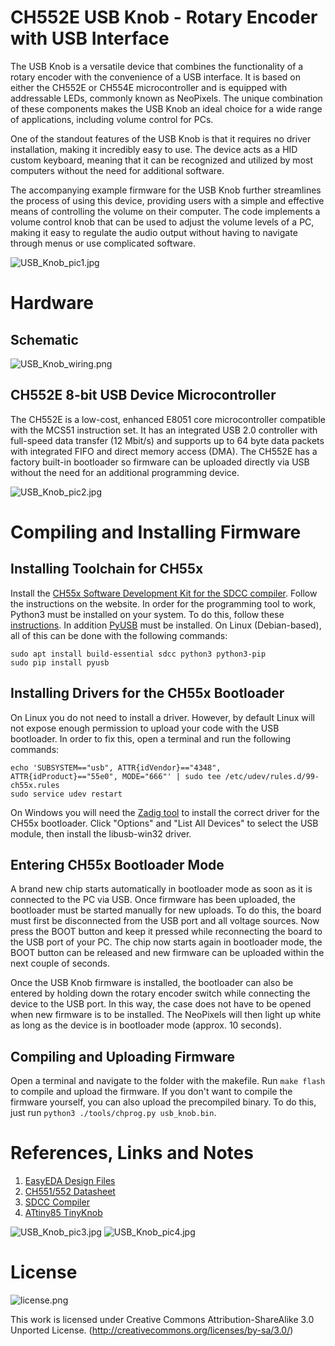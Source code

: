 # CH552E USB Knob - Rotary Encoder with USB Interface
The USB Knob is a versatile device that combines the functionality of a rotary encoder with the convenience of a USB interface. It is based on either the CH552E or CH554E microcontroller and is equipped with addressable LEDs, commonly known as NeoPixels. The unique combination of these components makes the USB Knob an ideal choice for a wide range of applications, including volume control for PCs.

One of the standout features of the USB Knob is that it requires no driver installation, making it incredibly easy to use. The device acts as a HID custom keyboard, meaning that it can be recognized and utilized by most computers without the need for additional software.

The accompanying example firmware for the USB Knob further streamlines the process of using this device, providing users with a simple and effective means of controlling the volume on their computer. The code implements a volume control knob that can be used to adjust the volume levels of a PC, making it easy to regulate the audio output without having to navigate through menus or use complicated software.

![USB_Knob_pic1.jpg](https://raw.githubusercontent.com/wagiminator/CH552-USB-Knob/main/documentation/USB_Knob_pic1.jpg)

# Hardware
## Schematic
![USB_Knob_wiring.png](https://raw.githubusercontent.com/wagiminator/CH552-USB-Knob/main/documentation/USB_Knob_wiring.png)

## CH552E 8-bit USB Device Microcontroller
The CH552E is a low-cost, enhanced E8051 core microcontroller compatible with the MCS51 instruction set. It has an integrated USB 2.0 controller with full-speed data transfer (12 Mbit/s) and supports up to 64 byte data packets with integrated FIFO and direct memory access (DMA). The CH552E has a factory built-in bootloader so firmware can be uploaded directly via USB without the need for an additional programming device.

![USB_Knob_pic2.jpg](https://raw.githubusercontent.com/wagiminator/CH552-USB-Knob/main/documentation/USB_Knob_pic2.jpg)

# Compiling and Installing Firmware
## Installing Toolchain for CH55x
Install the [CH55x Software Development Kit for the SDCC compiler](https://github.com/Blinkinlabs/ch554_sdcc). Follow the instructions on the website. In order for the programming tool to work, Python3 must be installed on your system. To do this, follow these [instructions](https://www.pythontutorial.net/getting-started/install-python/). In addition [PyUSB](https://github.com/pyusb/pyusb) must be installed. On Linux (Debian-based), all of this can be done with the following commands:

```
sudo apt install build-essential sdcc python3 python3-pip
sudo pip install pyusb
```

## Installing Drivers for the CH55x Bootloader
On Linux you do not need to install a driver. However, by default Linux will not expose enough permission to upload your code with the USB bootloader. In order to fix this, open a terminal and run the following commands:

```
echo 'SUBSYSTEM=="usb", ATTR{idVendor}=="4348", ATTR{idProduct}=="55e0", MODE="666"' | sudo tee /etc/udev/rules.d/99-ch55x.rules
sudo service udev restart
```

On Windows you will need the [Zadig tool](https://zadig.akeo.ie/) to install the correct driver for the CH55x bootloader. Click "Options" and "List All Devices" to select the USB module, then install the libusb-win32 driver.

## Entering CH55x Bootloader Mode
A brand new chip starts automatically in bootloader mode as soon as it is connected to the PC via USB. Once firmware has been uploaded, the bootloader must be started manually for new uploads. To do this, the board must first be disconnected from the USB port and all voltage sources. Now press the BOOT button and keep it pressed while reconnecting the board to the USB port of your PC. The chip now starts again in bootloader mode, the BOOT button can be released and new firmware can be uploaded within the next couple of seconds.

Once the USB Knob firmware is installed, the bootloader can also be entered by holding down the rotary encoder switch while connecting the device to the USB port. In this way, the case does not have to be opened when new firmware is to be installed. The NeoPixels will then light up white as long as the device is in bootloader mode (approx. 10 seconds).

## Compiling and Uploading Firmware
Open a terminal and navigate to the folder with the makefile. Run ```make flash``` to compile and upload the firmware. If you don't want to compile the firmware yourself, you can also upload the precompiled binary. To do this, just run ```python3 ./tools/chprog.py usb_knob.bin```.

# References, Links and Notes
1. [EasyEDA Design Files](https://oshwlab.com/wagiminator)
2. [CH551/552 Datasheet](http://www.wch-ic.com/downloads/CH552DS1_PDF.html)
3. [SDCC Compiler](https://sdcc.sourceforge.net/)
4. [ATtiny85 TinyKnob](https://github.com/wagiminator/ATtiny85-TinyKnob)

![USB_Knob_pic3.jpg](https://raw.githubusercontent.com/wagiminator/CH552-USB-Knob/main/documentation/USB_Knob_pic3.jpg)
![USB_Knob_pic4.jpg](https://raw.githubusercontent.com/wagiminator/CH552-USB-Knob/main/documentation/USB_Knob_pic4.jpg)

# License
![license.png](https://i.creativecommons.org/l/by-sa/3.0/88x31.png)

This work is licensed under Creative Commons Attribution-ShareAlike 3.0 Unported License. 
(http://creativecommons.org/licenses/by-sa/3.0/)
